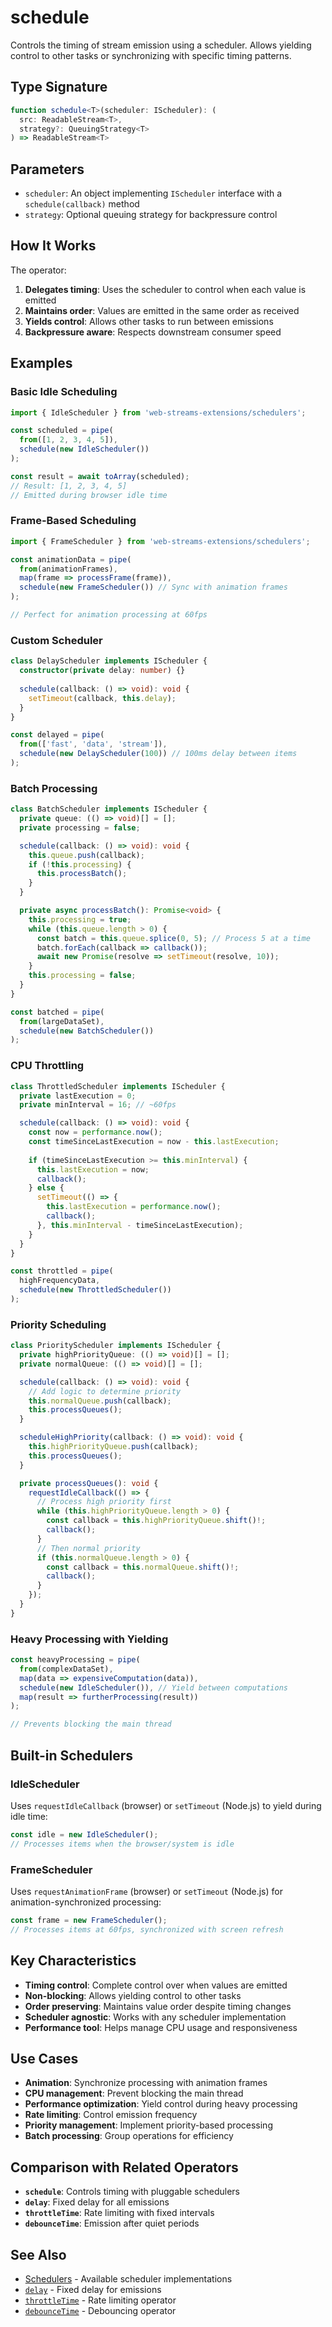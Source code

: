 # schedule

Controls the timing of stream emission using a scheduler. Allows yielding control to other tasks or synchronizing with specific timing patterns.

## Type Signature

```typescript
function schedule<T>(scheduler: IScheduler): (
  src: ReadableStream<T>, 
  strategy?: QueuingStrategy<T>
) => ReadableStream<T>
```

## Parameters

- `scheduler`: An object implementing `IScheduler` interface with a `schedule(callback)` method
- `strategy`: Optional queuing strategy for backpressure control

## How It Works

The operator:
1. **Delegates timing**: Uses the scheduler to control when each value is emitted
2. **Maintains order**: Values are emitted in the same order as received
3. **Yields control**: Allows other tasks to run between emissions
4. **Backpressure aware**: Respects downstream consumer speed

## Examples

### Basic Idle Scheduling

```typescript
import { IdleScheduler } from 'web-streams-extensions/schedulers';

const scheduled = pipe(
  from([1, 2, 3, 4, 5]),
  schedule(new IdleScheduler())
);

const result = await toArray(scheduled);
// Result: [1, 2, 3, 4, 5]
// Emitted during browser idle time
```

### Frame-Based Scheduling

```typescript
import { FrameScheduler } from 'web-streams-extensions/schedulers';

const animationData = pipe(
  from(animationFrames),
  map(frame => processFrame(frame)),
  schedule(new FrameScheduler()) // Sync with animation frames
);

// Perfect for animation processing at 60fps
```

### Custom Scheduler

```typescript
class DelayScheduler implements IScheduler {
  constructor(private delay: number) {}
  
  schedule(callback: () => void): void {
    setTimeout(callback, this.delay);
  }
}

const delayed = pipe(
  from(['fast', 'data', 'stream']),
  schedule(new DelayScheduler(100)) // 100ms delay between items
);
```

### Batch Processing

```typescript
class BatchScheduler implements IScheduler {
  private queue: (() => void)[] = [];
  private processing = false;

  schedule(callback: () => void): void {
    this.queue.push(callback);
    if (!this.processing) {
      this.processBatch();
    }
  }

  private async processBatch(): Promise<void> {
    this.processing = true;
    while (this.queue.length > 0) {
      const batch = this.queue.splice(0, 5); // Process 5 at a time
      batch.forEach(callback => callback());
      await new Promise(resolve => setTimeout(resolve, 10));
    }
    this.processing = false;
  }
}

const batched = pipe(
  from(largeDataSet),
  schedule(new BatchScheduler())
);
```

### CPU Throttling

```typescript
class ThrottledScheduler implements IScheduler {
  private lastExecution = 0;
  private minInterval = 16; // ~60fps

  schedule(callback: () => void): void {
    const now = performance.now();
    const timeSinceLastExecution = now - this.lastExecution;
    
    if (timeSinceLastExecution >= this.minInterval) {
      this.lastExecution = now;
      callback();
    } else {
      setTimeout(() => {
        this.lastExecution = performance.now();
        callback();
      }, this.minInterval - timeSinceLastExecution);
    }
  }
}

const throttled = pipe(
  highFrequencyData,
  schedule(new ThrottledScheduler())
);
```

### Priority Scheduling

```typescript
class PriorityScheduler implements IScheduler {
  private highPriorityQueue: (() => void)[] = [];
  private normalQueue: (() => void)[] = [];

  schedule(callback: () => void): void {
    // Add logic to determine priority
    this.normalQueue.push(callback);
    this.processQueues();
  }

  scheduleHighPriority(callback: () => void): void {
    this.highPriorityQueue.push(callback);
    this.processQueues();
  }

  private processQueues(): void {
    requestIdleCallback(() => {
      // Process high priority first
      while (this.highPriorityQueue.length > 0) {
        const callback = this.highPriorityQueue.shift()!;
        callback();
      }
      // Then normal priority
      if (this.normalQueue.length > 0) {
        const callback = this.normalQueue.shift()!;
        callback();
      }
    });
  }
}
```

### Heavy Processing with Yielding

```typescript
const heavyProcessing = pipe(
  from(complexDataSet),
  map(data => expensiveComputation(data)),
  schedule(new IdleScheduler()), // Yield between computations
  map(result => furtherProcessing(result))
);

// Prevents blocking the main thread
```

## Built-in Schedulers

### IdleScheduler
Uses `requestIdleCallback` (browser) or `setTimeout` (Node.js) to yield during idle time:

```typescript
const idle = new IdleScheduler();
// Processes items when the browser/system is idle
```

### FrameScheduler  
Uses `requestAnimationFrame` (browser) or `setTimeout` (Node.js) for animation-synchronized processing:

```typescript
const frame = new FrameScheduler();
// Processes items at 60fps, synchronized with screen refresh
```

## Key Characteristics

- **Timing control**: Complete control over when values are emitted
- **Non-blocking**: Allows yielding control to other tasks
- **Order preserving**: Maintains value order despite timing changes
- **Scheduler agnostic**: Works with any scheduler implementation
- **Performance tool**: Helps manage CPU usage and responsiveness

## Use Cases

- **Animation**: Synchronize processing with animation frames
- **CPU management**: Prevent blocking the main thread
- **Performance optimization**: Yield control during heavy processing
- **Rate limiting**: Control emission frequency
- **Priority management**: Implement priority-based processing
- **Batch processing**: Group operations for efficiency

## Comparison with Related Operators

- **`schedule`**: Controls timing with pluggable schedulers
- **`delay`**: Fixed delay for all emissions
- **`throttleTime`**: Rate limiting with fixed intervals
- **`debounceTime`**: Emission after quiet periods

## See Also

- [Schedulers](../schedulers.md) - Available scheduler implementations
- [`delay`](./delay.md) - Fixed delay for emissions
- [`throttleTime`](./throttleTime.md) - Rate limiting operator
- [`debounceTime`](./debounceTime.md) - Debouncing operator